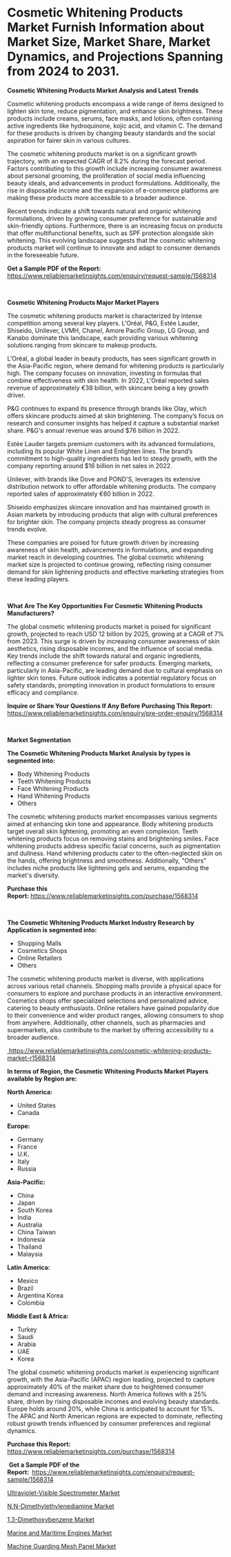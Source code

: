 <p><h1>Cosmetic Whitening Products Market Furnish Information about Market Size, Market Share, Market Dynamics, and Projections Spanning from 2024 to 2031.</h1></p><p><strong>Cosmetic Whitening Products Market Analysis and Latest Trends</strong></p>
<p><p>Cosmetic whitening products encompass a wide range of items designed to lighten skin tone, reduce pigmentation, and enhance skin brightness. These products include creams, serums, face masks, and lotions, often containing active ingredients like hydroquinone, kojic acid, and vitamin C. The demand for these products is driven by changing beauty standards and the social aspiration for fairer skin in various cultures.</p><p>The cosmetic whitening products market is on a significant growth trajectory, with an expected CAGR of 8.2% during the forecast period. Factors contributing to this growth include increasing consumer awareness about personal grooming, the proliferation of social media influencing beauty ideals, and advancements in product formulations. Additionally, the rise in disposable income and the expansion of e-commerce platforms are making these products more accessible to a broader audience.</p><p>Recent trends indicate a shift towards natural and organic whitening formulations, driven by growing consumer preference for sustainable and skin-friendly options. Furthermore, there is an increasing focus on products that offer multifunctional benefits, such as SPF protection alongside skin whitening. This evolving landscape suggests that the cosmetic whitening products market will continue to innovate and adapt to consumer demands in the foreseeable future.</p></p>
<p><strong>Get a Sample PDF of the Report:&nbsp;</strong> <a href="https://www.reliablemarketinsights.com/enquiry/request-sample/1568314?utm_campaign=1620&utm_medium=2&utm_source=Github&utm_content=ia&utm_term=14102024&utm_id=cosmetic-whitening-products">https://www.reliablemarketinsights.com/enquiry/request-sample/1568314</a></p>
<p>&nbsp;</p>
<p><strong>Cosmetic Whitening Products Major Market Players</strong></p>
<p><p>The cosmetic whitening products market is characterized by intense competition among several key players. L'Oréal, P&G, Estée Lauder, Shiseido, Unilever, LVMH, Chanel, Amore Pacific Group, LG Group, and Kanabo dominate this landscape, each providing various whitening solutions ranging from skincare to makeup products.</p><p>L'Oréal, a global leader in beauty products, has seen significant growth in the Asia-Pacific region, where demand for whitening products is particularly high. The company focuses on innovation, investing in formulas that combine effectiveness with skin health. In 2022, L'Oréal reported sales revenue of approximately €38 billion, with skincare being a key growth driver.</p><p>P&G continues to expand its presence through brands like Olay, which offers skincare products aimed at skin brightening. The company’s focus on research and consumer insights has helped it capture a substantial market share. P&G's annual revenue was around $76 billion in 2022.</p><p>Estée Lauder targets premium customers with its advanced formulations, including its popular White Linen and Enlighten lines. The brand’s commitment to high-quality ingredients has led to steady growth, with the company reporting around $16 billion in net sales in 2022.</p><p>Unilever, with brands like Dove and POND'S, leverages its extensive distribution network to offer affordable whitening products. The company reported sales of approximately €60 billion in 2022.</p><p>Shiseido emphasizes skincare innovation and has maintained growth in Asian markets by introducing products that align with cultural preferences for brighter skin. The company projects steady progress as consumer trends evolve.</p><p>These companies are poised for future growth driven by increasing awareness of skin health, advancements in formulations, and expanding market reach in developing countries. The global cosmetic whitening market size is projected to continue growing, reflecting rising consumer demand for skin lightening products and effective marketing strategies from these leading players.</p></p>
<p>&nbsp;</p>
<p><strong>What Are The Key Opportunities For Cosmetic Whitening Products Manufacturers?</strong></p>
<p><p>The global cosmetic whitening products market is poised for significant growth, projected to reach USD 12 billion by 2025, growing at a CAGR of 7% from 2023. This surge is driven by increasing consumer awareness of skin aesthetics, rising disposable incomes, and the influence of social media. Key trends include the shift towards natural and organic ingredients, reflecting a consumer preference for safer products. Emerging markets, particularly in Asia-Pacific, are leading demand due to cultural emphasis on lighter skin tones. Future outlook indicates a potential regulatory focus on safety standards, prompting innovation in product formulations to ensure efficacy and compliance.</p></p>
<p><strong>Inquire or Share Your Questions If Any Before Purchasing This Report:</strong> <a href="https://www.reliablemarketinsights.com/enquiry/pre-order-enquiry/1568314?utm_campaign=1620&utm_medium=2&utm_source=Github&utm_content=ia&utm_term=14102024&utm_id=cosmetic-whitening-products">https://www.reliablemarketinsights.com/enquiry/pre-order-enquiry/1568314</a></p>
<p>&nbsp;</p>
<p><strong>Market Segmentation</strong></p>
<p><strong>The Cosmetic Whitening Products Market Analysis by types is segmented into:</strong></p>
<p><ul><li>Body Whitening Products</li><li>Teeth Whitening Products</li><li>Face Whitening Products</li><li>Hand Whitening Products</li><li>Others</li></ul></p>
<p><p>The cosmetic whitening products market encompasses various segments aimed at enhancing skin tone and appearance. Body whitening products target overall skin lightening, promoting an even complexion. Teeth whitening products focus on removing stains and brightening smiles. Face whitening products address specific facial concerns, such as pigmentation and dullness. Hand whitening products cater to the often-neglected skin on the hands, offering brightness and smoothness. Additionally, "Others" includes niche products like lightening gels and serums, expanding the market's diversity.</p></p>
<p><strong>Purchase this Report:&nbsp;</strong><a href="https://www.reliablemarketinsights.com/purchase/1568314?utm_campaign=1620&utm_medium=2&utm_source=Github&utm_content=ia&utm_term=14102024&utm_id=cosmetic-whitening-products">https://www.reliablemarketinsights.com/purchase/1568314</a></p>
<p>&nbsp;</p>
<p><strong>The Cosmetic Whitening Products Market Industry Research by Application is segmented into:</strong></p>
<p><ul><li>Shopping Malls</li><li>Cosmetics Shops</li><li>Online Retailers</li><li>Others</li></ul></p>
<p><p>The cosmetic whitening products market is diverse, with applications across various retail channels. Shopping malls provide a physical space for consumers to explore and purchase products in an interactive environment. Cosmetics shops offer specialized selections and personalized advice, catering to beauty enthusiasts. Online retailers have gained popularity due to their convenience and wider product ranges, allowing consumers to shop from anywhere. Additionally, other channels, such as pharmacies and supermarkets, also contribute to the market by offering accessibility to a broader audience.</p></p>
<p><a href="https://www.reliablemarketinsights.com/cosmetic-whitening-products-market-r1568314?utm_campaign=1620&utm_medium=2&utm_source=Github&utm_content=ia&utm_term=14102024&utm_id=cosmetic-whitening-products">&nbsp;https://www.reliablemarketinsights.com/cosmetic-whitening-products-market-r1568314</a></p>
<p><strong>In terms of Region, the Cosmetic Whitening Products Market Players available by Region are:</strong></p>
<p>
    <p> <strong> North America: </strong>
        <ul>
            <li>United States</li>
            <li>Canada</li>
        </ul>
        </p> 
    <p> <strong> Europe: </strong>
        <ul>
            <li>Germany</li>
            <li>France</li>
            <li>U.K.</li>
            <li>Italy</li>
            <li>Russia</li>
        </ul>
        </p> 
    <p> <strong> Asia-Pacific: </strong>
        <ul>
            <li>China</li>
            <li>Japan</li>
            <li>South Korea</li>
            <li>India</li>
            <li>Australia</li>
            <li>China Taiwan</li>
            <li>Indonesia</li>
            <li>Thailand</li>
            <li>Malaysia</li>
        </ul>
        </p> 
    <p> <strong> Latin America: </strong>
        <ul>
            <li>Mexico</li>
            <li>Brazil</li>
            <li>Argentina Korea</li>
            <li>Colombia</li>
        </ul>
        </p> 
    <p> <strong> Middle East & Africa: </strong>
        <ul>
            <li>Turkey</li>
            <li>Saudi</li>
            <li>Arabia</li>
            <li>UAE</li>
            <li>Korea</li>
        </ul>
    </p>
    </p>
<p><p>The global cosmetic whitening products market is experiencing significant growth, with the Asia-Pacific (APAC) region leading, projected to capture approximately 40% of the market share due to heightened consumer demand and increasing awareness. North America follows with a 25% share, driven by rising disposable incomes and evolving beauty standards. Europe holds around 20%, while China is anticipated to account for 15%. The APAC and North American regions are expected to dominate, reflecting robust growth trends influenced by consumer preferences and regional dynamics.</p></p>
<p><strong>Purchase this Report: </strong><a href="https://www.reliablemarketinsights.com/purchase/1568314?utm_campaign=1620&utm_medium=2&utm_source=Github&utm_content=ia&utm_term=14102024&utm_id=cosmetic-whitening-products">https://www.reliablemarketinsights.com/purchase/1568314</a></p>
<p>&nbsp;<strong>Get a Sample PDF of the Report:&nbsp;&nbsp;</strong><a href="https://www.reliablemarketinsights.com/enquiry/request-sample/1568314?utm_campaign=1620&utm_medium=2&utm_source=Github&utm_content=ia&utm_term=14102024&utm_id=cosmetic-whitening-products">https://www.reliablemarketinsights.com/enquiry/request-sample/1568314</a></p>
<p><strong></strong></p>
<p><p><a href="https://www.linkedin.com/pulse/ultraviolet-visible-spectrometer-market-dynamics-application-kgvnc?trk=public_post_embed_feed-article-content&utm_campaign=1620&utm_medium=2&utm_source=Github&utm_content=ia&utm_term=14102024&utm_id=cosmetic-whitening-products">Ultraviolet-Visible Spectrometer Market</a></p><p><a href="https://www.linkedin.com/pulse/global-nn-dimethylethylenediamine-nexus-sector-confluences-nik3f?trk=public_post_embed_feed-article-content&utm_campaign=1620&utm_medium=2&utm_source=Github&utm_content=ia&utm_term=14102024&utm_id=cosmetic-whitening-products">N,N-Dimethylethylenediamine Market</a></p><p><a href="https://www.linkedin.com/pulse/13-dimethoxybenzene-market-evolution-key-trends-regional-xiijf?trk=public_post_embed_feed-article-content&utm_campaign=1620&utm_medium=2&utm_source=Github&utm_content=ia&utm_term=14102024&utm_id=cosmetic-whitening-products">1,3-Dimethoxybenzene Market</a></p><p><a href="https://www.linkedin.com/pulse/marine-maritime-engines-market-research-report-exploring-oplpf?trk=public_post_embed_feed-article-content&utm_campaign=1620&utm_medium=2&utm_source=Github&utm_content=ia&utm_term=14102024&utm_id=cosmetic-whitening-products">Marine and Maritime Engines Market</a></p><p><a href="https://www.linkedin.com/pulse/machine-guarding-mesh-panel-market-research-report-2024-l5shc?trk=public_post_embed_feed-article-content&utm_campaign=1620&utm_medium=2&utm_source=Github&utm_content=ia&utm_term=14102024&utm_id=cosmetic-whitening-products">Machine Guarding Mesh Panel Market</a></p></p>